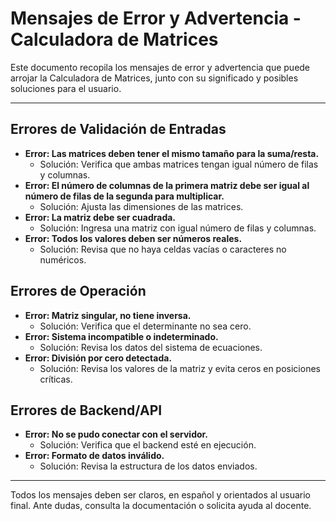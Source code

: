 # Mensajes de Error y Advertencia - Calculadora de Matrices

Este documento recopila los mensajes de error y advertencia que puede arrojar la Calculadora de Matrices, junto con su significado y posibles soluciones para el usuario.

---

## Errores de Validación de Entradas
- **Error: Las matrices deben tener el mismo tamaño para la suma/resta.**
  - Solución: Verifica que ambas matrices tengan igual número de filas y columnas.
- **Error: El número de columnas de la primera matriz debe ser igual al número de filas de la segunda para multiplicar.**
  - Solución: Ajusta las dimensiones de las matrices.
- **Error: La matriz debe ser cuadrada.**
  - Solución: Ingresa una matriz con igual número de filas y columnas.
- **Error: Todos los valores deben ser números reales.**
  - Solución: Revisa que no haya celdas vacías o caracteres no numéricos.

## Errores de Operación
- **Error: Matriz singular, no tiene inversa.**
  - Solución: Verifica que el determinante no sea cero.
- **Error: Sistema incompatible o indeterminado.**
  - Solución: Revisa los datos del sistema de ecuaciones.
- **Error: División por cero detectada.**
  - Solución: Revisa los valores de la matriz y evita ceros en posiciones críticas.

## Errores de Backend/API
- **Error: No se pudo conectar con el servidor.**
  - Solución: Verifica que el backend esté en ejecución.
- **Error: Formato de datos inválido.**
  - Solución: Revisa la estructura de los datos enviados.

---

Todos los mensajes deben ser claros, en español y orientados al usuario final. Ante dudas, consulta la documentación o solicita ayuda al docente.

